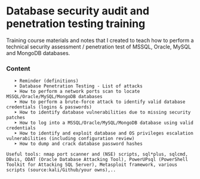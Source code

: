 # Database security audit and penetration testing training

Training course materials and notes that I created to teach how to perform a technical security assessment / penetration test of MSSQL, Oracle, MySQL and MongoDB databases.

### Content
```
   ➤ Reminder (definitions)
   ➤ Database Penetration Testing - List of attacks
   ➤ How to perform a network ports scan to locate MSSQL/Oracle/MySQL/MongoDB databases
   ➤ How to perform a brute-force attack to identify valid database credentials (logins & passwords)
   ➤ How to identify database vulnerabilities due to missing security patches
   ➤ How to log into a MSSQL/Oracle/MySQL/MongoDB database using valid credentials  
   ➤ How to identify and exploit database and OS privileges escalation vulnerabilities (including configuration review)
   ➤ How to dump and crack database password hashes
   
Useful tools: nmap port scanner and (NSE) scripts, sql*plus, sqlcmd, DBvis, ODAT (Oracle Database Attacking Tool), PowerUPsql (PowerShell Toolkit for Attacking SQL Server), Metasploit framework, various scripts (source:kali/Github/your owns),..
